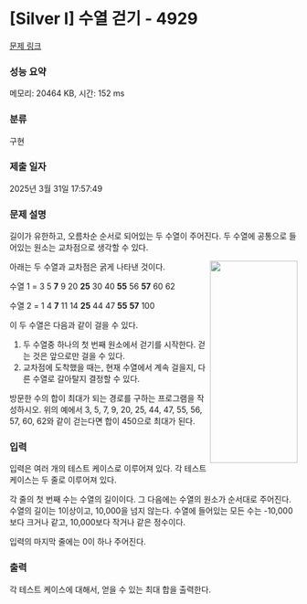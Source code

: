 # [Silver I] 수열 걷기 - 4929 

[문제 링크](https://www.acmicpc.net/problem/4929) 

### 성능 요약

메모리: 20464 KB, 시간: 152 ms

### 분류

구현

### 제출 일자

2025년 3월 31일 17:57:49

### 문제 설명

<p>길이가 유한하고, 오름차순 순서로 되어있는 두 수열이 주어진다. 두 수열에 공통으로 들어있는 원소는 교차점으로 생각할 수 있다.</p>

<p><img alt="" src="https://onlinejudgeimages.s3-ap-northeast-1.amazonaws.com/upload/images/twoseq.png" style="width: 153px; height: 354px; float: right;"></p>

<p>아래는 두 수열과 교차점은 굵게 나타낸 것이다.</p>

<p>수열 1 = 3 5 <strong>7</strong> 9 20 <strong>25</strong> 30 40 <strong>55</strong> 56 <strong>57</strong> 60 62</p>

<p>수열 2 = 1 4 <strong>7</strong> 11 14 <strong>25</strong> 44 47 <strong>55</strong> <strong>57</strong> 100</p>

<p>이 두 수열은 다음과 같이 걸을 수 있다.</p>

<ol>
	<li>두 수열중 하나의 첫 번째 원소에서 걷기를 시작한다. 걷는 것은 앞으로만 걸을 수 있다.</li>
	<li>교차점에 도착했을 때는, 현재 수열에서 계속 걸을지, 다른 수열로 갈아탈지 결정할 수 있다.</li>
</ol>

<p>방문한 수의 합이 최대가 되는 경로를 구하는 프로그램을 작성하시오. 위의 예에서 3, 5, 7, 9, 20, 25, 44, 47, 55, 56, 57, 60, 62와 같이 걷는다면 합이 450으로 최대가 된다.</p>

### 입력 

 <p>입력은 여러 개의 테스트 케이스로 이루어져 있다. 각 테스트 케이스는 두 줄로 이루어져 있다.</p>

<p>각 줄의 첫 번째 수는 수열의 길이이다. 그 다음에는 수열의 원소가 순서대로 주어진다. 수열의 길이는 1이상이고, 10,000을 넘지 않는다. 수열에 들어있는 모든 수는 -10,000보다 크거나 같고, 10,000보다 작거나 같은 정수이다.</p>

<p>입력의 마지막 줄에는 0이 하나 주어진다.</p>

### 출력 

 <p>각 테스트 케이스에 대해서, 얻을 수 있는 최대 합을 출력한다.</p>

